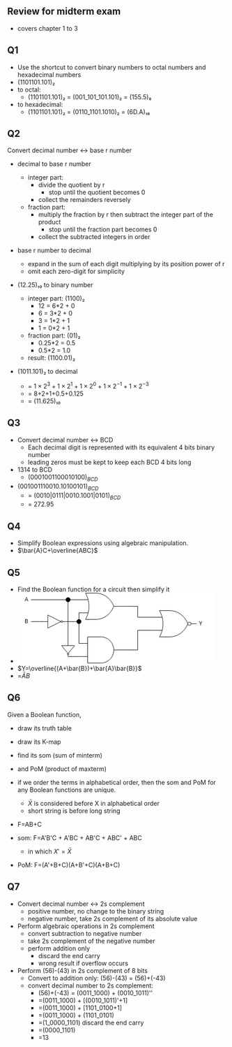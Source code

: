 Review for midterm exam
---
- covers chapter 1 to 3


Q1
---
- Use the shortcut to convert binary numbers to octal numbers and hexadecimal numbers
- (1101101.101)₂
- to octal: 
  - (1101101.101)₂ = (001_101_101.101)₂ = (155.5)₈
- to hexadecimal:
  - (1101101.101)₂ = (0110_1101.1010)₂ = (6D.A)₁₆

Q2
---
Convert decimal number  ↔ base r number
- decimal to base r number
  - integer part: 
    - divide the quotient by r 
      - stop until the quotient becomes 0
    - collect the remainders reversely
  - fraction part:
    - multiply the fraction by r then subtract the integer part of the product 
      - stop until the fraction part becomes 0
    - collect the subtracted integers in order
- base r number to decimal
  - expand in the sum of each digit multiplying by its position power of r
  - omit each zero-digit for simplicity

 - (12.25)₁₀ to binary number
   - integer part: (1100)₂
     - 12 = 6*2 + 0
     - 6 = 3*2 + 0
     - 3 = 1*2 + 1
     - 1 = 0*2 + 1
   - fraction part: (01)₂
     - 0.25*2 = 0.5
     - 0.5*2 = 1.0
   - result: (1100.01)₂
 - (1011.101)₂ to decimal
   - = $1×2^3 + 1×2^1 + 1×2^0+1×2^{-1}+1×2^{-3}$
   - = 8+2+1+0.5+0.125
   - = (11.625)₁₀

Q3
---
- Convert decimal number ↔ BCD
  - Each decimal digit is represented with its equivalent 4 bits binary number
  - leading zeros must be kept to keep each BCD 4 bits long
- 1314 to BCD
  - $(0001001100010100)_{BCD}$
- $(001001110010.10100101)_{BCD}$
  - = $(0010|0111|0010.1001|0101)_{BCD}$
  - = 272.95

Q4
---
- Simplify Boolean expressions using algebraic manipulation.
- $\bar{A}C+\overline{ABC}$

Q5
---
- Find the Boolean function for a circuit then simplify it
- ![circ1](mcir1.png)
- $Y=\overline{(A+\bar{B})+\bar{A}\bar{B}}$
- =$\bar{A}B$


Q6
---
Given a Boolean function, 
- draw its truth table
- draw its K-map
- find its som (sum of minterm)
- and PoM (product of maxterm)
- if we order the terms in alphabetical order, then the som and PoM for any Boolean functions are unique.
  - $\bar{X}$ is considered before X in alphabetical order
  - short string is before long string

- F=AB+C
- som: F=A'B'C + A'BC + AB'C + ABC' + ABC
  - in which $X'=\bar{X}$
- PoM: F=(A'+B+C)(A+B'+C)(A+B+C)

Q7
---
- Convert decimal number ↔ 2s complement
  - positive number, no change to the binary string
  - negative number, take 2s complement of its absolute value
- Perform algebraic operations in 2s complement
  - convert subtraction to negative number
  - take 2s complement of the negative number
  - perform addition only
    - discard the end carry
    - wrong result if overflow occurs
- Perform (56)-(43) in 2s complement of 8 bits
  - Convert to addition only: (56)-(43) = (56)+(-43)
  - convert decimal number to 2s complement:
    - (56)+(-43) = (0011_1000) + (0010_1011)''
    - =(0011_1000) + [(0010_1011)'+1]
    - =(0011_1000) + [1101_0100+1]
    - =(0011_1000) + (1101_0101)
    - =(1_0000_1101) discard the end carry
    - =(0000_1101)
    - =13
